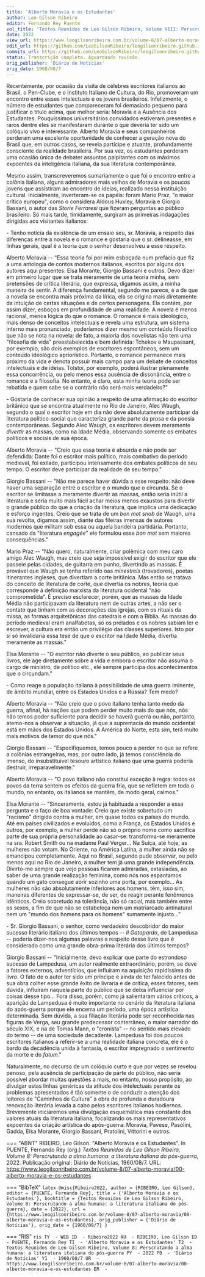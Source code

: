 ```yaml
---
title: 'Alberto Moravia e os Estudantes'
author: Leo Gilson Ribeiro
editor: Fernando Rey Puente
vol_title: 'Textos Reunidos de Leo Gilson Ribeiro, Volume VIII: Perscrutando a alma humana: a literatura italiana do pós-guerra'
date: 2022
view_url: https://www.leogilsonribeiro.com.br/volume-8/07-alberto-moravia/00-alberto-moravia-e-os-estudantes
edit_url: https://github.com/LeoGilsonRibeiro/leogilsonribeiro.github.io/edit/main/docs/markdown/volume-8/07-alberto-moravia/00-alberto-moravia-e-os-estudantes.md
commits_url: https://github.com/LeoGilsonRibeiro/leogilsonribeiro.github.io/commits/main/docs/markdown/volume-8/07-alberto-moravia/00-alberto-moravia-e-os-estudantes.md
status: Transcrição completa. Aguardando revisão.
orig_publisher: 'Diário de Notícias'
orig_date: 1960/08/7
---
```


Recentemente, por ocasião da visita de célebres escritores italianos ao Brasil, o Pen-Clube, e o Instituto Italiano de Cultura, do Rio, promoveram um encontro entre esses intelectuais e os jovens brasileiros. Infelizmente, o número de estudantes que compareceram foi demasiado pequeno para justificar o título acima, que melhor seria: Moravia e a Ausência dos Estudantes. Pouquíssimos universitários convidados estiveram presentes e raros dentre eles se manifestaram durante o que deveria ter sido um colóquio vivo e interessante. Alberto Moravia e seus companheiros perderam uma excelente oportunidade de conhecer a geração nova do Brasil que, em outros casos, se revela partícipe e atuante, profundamente consciente da realidade brasileira. Por sua vez, os estudantes perderam uma ocasião única de debater assuntos palpitantes com os máximos expoentes da inteligência italiana, da sua literatura contemporânea.

Mesmo assim, transcreveremos sumariamente o que foi o encontro entre a colônia italiana, alguns admiradores mais velhos de Moravia e os poucos jovens que assistiram ao encontro de ideias, realizado nessa instituição cultural. Inicialmente, inverteram-se os papéis: foram Mario Praz, "o maior crítico europeu", como o considera Aldous Huxley, Moravia e Giorgio Bassani, o autor das *Storie Ferraresi* que fizeram perguntas ao público brasileiro. Só mais tarde, timidamente, surgiram as primeiras indagações dirigidas aos visitantes italianos:

\- Tenho notícia da existência de um ensaio seu, sr. Moravia, a respeito das diferenças entre a novela e o romance e gostaria que o sr. delineasse, em linhas gerais, qual é a teoria que o senhor desenvolveu a esse respeito.

Alberto Moravia -- "Essa teoria foi por mim esboçada num prefácio que fiz a uma antologia de contos modernos italianos, escritos por alguns dos autores aqui presentes: Elsa Morante, Giorgio Bassani e outros. Devo dizer em primeiro lugar que se trata meramente de uma teoria minha, sem pretensões de crítica literária, que expressa, digamos assim, a minha maneira de sentir. A diferença fundamental, segundo me parece, é a de que a novela se encontra mais próxima da lírica, ela se origina mais diretamente da intuição de certas situações e de certos personagens. Ela contém, por assim dizer, esboços em profundidade de uma realidade. A novela é menos racional, menos lógica do que o romance. O romance é mais ideológico, mais denso de conceitos intelectuais e revela uma estrutura, um sistema interno mais pronunciado, poderíamos dizer mesmo um conteúdo filosófico que não se nota na novela: de fato, a maioria dos novelistas não tem uma "filosofia de vida" preestabelecida e bem definida: Tchekov e Maupassant, por exemplo, são dois exemplos de escritores espontâneos, sem um conteúdo ideológico apriorístico. Portanto, o romance permanece mais próximo da vida e denota possuir mais campo para um debate de conceitos intelectuais e de ideias. Tolstoi, por exemplo, poderá ilustrar plenamente essa concorrência, ou pelo menos essa ausência de dissonância, entre o romance e a filosofia. No entanto, é claro, esta minha teoria pode ser rebatida e quem sabe se o contrário não será mais verdadeiro?"

\- Gostaria de conhecer sua opinião a respeito de uma afirmação do escritor britânico que se encontra atualmente no Rio de Janeiro, Alec Waugh, segundo o qual o escritor hoje em dia não deve absolutamente participar da literatura político-social que caracteriza grande parte da prosa e da poesia contemporâneas. Segundo Alec Waugh, os escritores devem meramente *divertir* as massas, como na Idade Média, observando somente os embates políticos e sociais de sua época.

Alberto Moravia -- "Creio que essa teoria é absurda e não pode ser defendida: Dante foi o escritor mais político, mais combativo do período medieval, foi exilado, participou intensamente dos embates políticos de seu tempo. O escritor deve participar da realidade de seu tempo."

Giorgio Bassani -- "Não me parece haver dúvida a esse respeito: não deve haver uma separação entre o escritor e o mundo que o circunda. Se o escritor se limitasse a meramente divertir as massas, então seria inútil a literatura e seria muito mais fácil achar meios menos exaustos para divertir o grande público do que a criação da literatura, que implica uma dedicação e esforço ingentes. Creio que se trata de um *bon mot* *snob* de Waugh, uma sua revolta, digamos assim, diante das fileiras imensas de autores modernos que militam sob essa ou aquela bandeira partidária. Portanto, cansado da "literatura *engagée*" ele formulou esse *bon mot* sem maiores consequências."

Mario Praz -- "Não quero, naturalmente, criar polêmica com meu caro amigo Alec Waugh, mas creio que seja impossível exigir do escritor que ele passeie pelas cidades, de guitarra em punho, divertindo as massas. É provável que Waugh se tenha referido oas *minestrels* (trovadores), poetas itinerantes ingleses, que divertiam a corte britânica. Mas então se tratava do conceito de literatura de corte, que divertia os nobres, teoria que corresponde à definição marxista da literatura ocidental "não comprometida". É preciso esclarecer, porém, que as massas da Idade Média não participavam da literatura nem de outras artes, a não ser o contato que tinham com as decorações das igrejas, com os rituais da missa, as formas arquitetônicas das catedrais e com a Bíblia. As massas do período medieval eram analfabetas, só os prelados e os nobres sabiam ler e escrever, a cultura era então um privilégio das classes superiores. Isto por si só invalidaria essa tese de que o escritor na Idade Média, divertia meramente as massas."

Elsa Morante -- "O escritor não diverte o seu público, ao publicar seus livros, ele age diretamente sobre a vida e embora o escritor não assuma o cargo de ministro, de político etc., ele sempre participa dos acontecimentos que o circundam."

\- Como reage a população italiana à possibilidade de uma guerra iminente, de âmbito mundial, entre os Estados Unidos e a Rússia? Tem medo?

Alberto Moravia -- "Não creio que o povo italiano tenha tanto medo da guerra, afinal, há nações que podem perder muito mais do que nós, nós não temos poder suficiente para decidir se haverá guerra ou não, portanto, atemo-nos a observar a situação, já que a supremacia do mundo ocidental está em mãos dos Estados Unidos. A América do Norte, esta sim, terá muito mais motivos de temor do que nós."

Giorgio Bassani -- "Especifiquemos, temos pouco a perder no que se refere a colônias estrangeiras, mas, por outro lado, já temos consciência do imenso, do insubstituível tesouro artístico italiano que uma guerra poderia destruir, irreparavelmente."

Alberto Moravia -- "O povo italiano não constitui exceção à regra: todos os povos da terra sentem os efeitos da guerra fria, que se refletem em todo o mundo, no entanto, os italianos se mantêm, de modo geral, calmos."

Elsa Morante -- "Sinceramente, estou já habituada a responder a essa pergunta e o faço de boa vontade: Creio que existe sobretudo um "racismo" dirigido contra a mulher, em quase todos os países do mundo. Até em países civilizados e evoluídos, como a França, os Estados Unidos e outros, por exemplo, a mulher perde não só o próprio nome como sacrifica parte de sua própria personalidade ao casar-se: transforma-se meramente na sra. Robert Smith ou na madame Paul Verger\... Na Suíça, até hoje, as mulheres não votam. No Oriente, na América Latina, a mulher ainda não se emancipou completamente. Aqui no Brasil, segundo pude observar, ou pelo menos aqui no Rio de Janeiro, a mulher tem já uma grande independência. Divirto-me sempre que vejo pessoas ficarem admiradas, extasiadas, ao saber de uma grande realização feminina, como nós nos espantamos quando um gato consegue abrir sozinho uma porta, por exemplo\... As mulheres não são absolutamente inferiores aos homens, têm, isso sim, maneiras diferentes de expressar-se, de ser, de reagir perante fenômenos idênticos. Creio sobretudo na tolerância, não só racial, mas também entre os sexos, a fim de que não se estabeleça nem um matriarcado antinatural nem um "mundo dos homens para os homens" sumamente injusto\..."

\- Sr. Giorgio Bassani, o senhor, como verdadeiro descobridor do maior sucesso literário italiano dos últimos tempos -- *Il Gatopardo*, de Lampedusa -- poderia dizer-nos algumas palavras a respeito desse livro que é considerado como uma grande obra-prima literária dos últimos tempos?

Giorgio Bassani -- "Inicialmente, devo explicar que parte do estrondoso sucesso de Lampedusa, um autor realmente extraordinário, porém, se deve a fatores externos, adventícios, que influíram na aquisição rapidíssima do livro. O fato de o autor ter sido um príncipe e ainda de ter falecido antes de sua obra colher esse grande êxito de livraria e de crítica, esses fatores, sem dúvida, influíram naquela parte do público que se deixa influenciar por coisas desse tipo\... Fora disso, porém, como já salientaram vários críticos, a aparição de Lampedusa é muito importante no cenário da literatura italiana do após-guerra porque ele encerra um período, uma época artística determinada. Sem dúvida, a sua filiação literária pode ser reconhecida nas figuras de Verga, seu grande predecessor conterrâneo, o maior narrador do século XIX, e na de Tomas Mann, o "cronista" -- no sentido mais elevado do termo -- de uma sociedade decadente. Lampedusa foi dos poucos escritores italianos a referir-se a uma realidade italiana concreta, ele é o bardo da decadência unida à fantasia, o escritor impregnado o sentimento da morte e do *fatum*."

Naturalmente, no decurso de um colóquio curto e que por vezes se revelou penoso, pela ausência de participação de parte do público, não seria possível abordar muitas questões a mais, no entanto, nosso propósito, ao divulgar estas linhas genéricas da atitude dos intelectuais perante os problemas apresentados é tão somente o de conduzir a atenção dos leitores de "Caminhos de Cultura" à obra de profunda e duradoura renovação literária levada a cabo pelos escritores italianos hodiernos. Brevemente iniciaremos uma divulgação esquemática mas constante dos valores atuais da literatura italiana, focalizando os mais representativos expoentes da criação artística do após-guerra: Moravia, Pavese, Pasolini, Gadda, Elsa Morante, Giorgio Bassani, Pratolini, Vittorini e outros.


=== "ABNT"
    RIBEIRO, Leo Gilson. "Alberto Moravia e os Estudantes". In PUENTE, Fernando Rey (org.) <em>Textos Reunidos de Leo Gilson Ribeiro, Volume 8: Perscrutando a alma humana: a literatura italiana do pós-guerra</em>, 2022. Publicação original: Diário de Notícias, 1960/08/7. URL: <a href="stable_url">https://www.leogilsonribeiro.com.br/volume-8/07-alberto-moravia/00-alberto-moravia-e-os-estudantes</a>

=== "BibTeX"
    ```latex
    @misc{Ribeiro2022,
    author = {RIBEIRO, Leo Gilson},
    editor = {PUENTE, Fernando Rey},
    title = {'Alberto Moravia e os Estudantes'},
    booktitle = {Textos Reunidos de Leo Gilson Ribeiro, Volume 8: Perscrutando a alma humana: a literatura italiana do pós-guerra},
    date = {2022},
    url = {https://www.leogilsonribeiro.com.br/volume-8/07-alberto-moravia/00-alberto-moravia-e-os-estudantes},
    orig_publisher = {'Diário de Notícias'},
    orig_date = {1960/08/7}
    }
    ```

=== "RIS"
    ```ris
    TY  - WEB
    ID  - Ribeiro2022
    AU  - RIBEIRO, Leo Gilson
    ED  - PUENTE, Fernando Rey
    TI  - 'Alberto Moravia e os Estudantes'
    T2  - Textos Reunidos de Leo Gilson Ribeiro, Volume 8: Perscrutando a alma humana: a literatura italiana do pós-guerra
    PY  - 2022
    PB  - 'Diário de Notícias'
    Y1  - 1960/08/7
    UR  - https://www.leogilsonribeiro.com.br/volume-8/07-alberto-moravia/00-alberto-moravia-e-os-estudantes
    ER  - 
    ```
